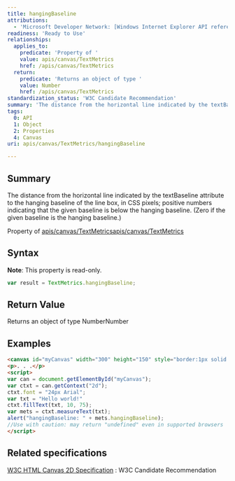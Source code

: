 ```yaml
---
title: hangingBaseline
attributions:
  - 'Microsoft Developer Network: [Windows Internet Explorer API reference Article](http://msdn.microsoft.com/en-us/library/ie/hh828809%28v=vs.85%29.aspx)'
readiness: 'Ready to Use'
relationships:
  applies_to:
    predicate: 'Property of '
    value: apis/canvas/TextMetrics
    href: /apis/canvas/TextMetrics
  return:
    predicate: 'Returns an object of type '
    value: Number
    href: /apis/canvas/TextMetrics
standardization_status: 'W3C Candidate Recommendation'
summary: 'The distance from the horizontal line indicated by the textBaseline attribute to the hanging baseline of the line box, in CSS pixels; positive numbers indicating that the given baseline is below the hanging baseline. (Zero if the given baseline is the hanging baseline.)'
tags:
  0: API
  1: Object
  2: Properties
  4: Canvas
uri: apis/canvas/TextMetrics/hangingBaseline

---
```

## <span>Summary</span>

The distance from the horizontal line indicated by the textBaseline attribute to the hanging baseline of the line box, in CSS pixels; positive numbers indicating that the given baseline is below the hanging baseline. (Zero if the given baseline is the hanging baseline.)

Property of [apis/canvas/TextMetrics](/apis/canvas/TextMetrics)[apis/canvas/TextMetrics](/apis/canvas/TextMetrics)

## <span>Syntax</span>

**Note**: This property is read-only.

``` js
var result = TextMetrics.hangingBaseline;
```

## <span>Return Value</span>

Returns an object of type NumberNumber

## <span>Examples</span>

``` html
<canvas id="myCanvas" width="300" height="150" style="border:1px solid blue;"></canvas>
<p>. . .</p>
<script>
var can = document.getElementById("myCanvas");
var ctxt = can.getContext("2d");
ctxt.font = "24px Arial";
var txt = "Hello world!"
ctxt.fillText(txt, 10, 75);
var mets = ctxt.measureText(txt);
alert("hangingBaseline: " + mets.hangingBaseline);
//Use with caution: may return "undefined" even in supported browsers
</script>
```

## <span>Related specifications</span>

[W3C HTML Canvas 2D Specification](http://www.w3.org/TR/2012/CR-2dcontext-20121217/)
:   W3C Candidate Recommendation
